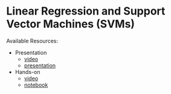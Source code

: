 # Linear Regression and Support Vector Machines (SVMs)
Available Resources:
* Presentation
	* [video](https://dlmultimedia.esa.int/download/public/videos/2048/03/004/4803_004_AR_EN.mp4)
	* [presentation](https://github.com/jmartinezheras/2018-MachineLearning-Lectures-ESA/blob/master/2_LinearRegression_SVM/2_LinearRegression_SVM.pdf)
* Hands-on
	* [video](https://dlmultimedia.esa.int/download/public/videos/2048/03/003/4803_003_AR_EN.mp4)
	* [notebook](https://github.com/jmartinezheras/2018-MachineLearning-Lectures-ESA/blob/master/2_LinearRegression_SVM/2_airbnb_frankfurt.ipynb)
